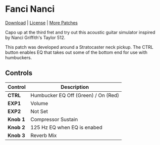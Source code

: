 # Fanci Nanci

[Download](https://github.com/markfeit/ampero/raw/master/patches/Fanci-Nanci.prst) | [License](README.md#License) | [More Patches](https://github.com/markfeit/ampero/tree/master/patches)

Capo up at the third fret and try out this acoustic guitar simulator
inspired by Nanci Griffith's Taylor 512.

This patch was developed around a Stratocaster neck pickup.  The CTRL
button enables EQ that takes out some of the bottom end for use with
humbuckers.


## Controls

| Control | Description |
| ------- | ----------- |
| **CTRL** | Humbucker EQ Off (Green) / On (Red) |
| **EXP1** | Volume |
| **EXP2** | Not Set |
| **Knob 1** | Compressor Sustain |
| **Knob 2** | 125 Hz EQ when EQ is enabed |
| **Knob 3** | Reverb Mix |
